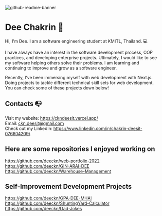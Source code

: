 ![github-readme-banner](https://user-images.githubusercontent.com/40157947/196252647-c363244e-8294-4e3b-ac2c-4f259dfb09a2.png)

# Dee Chakrin 👋
Hi, I'm Dee. I am a software engineering student at KMITL, Thailand. 💻

I have always have an interest in the software development process, OOP practices, and developing enterprise projects. Ultimately, I would like to see my software helping others solve their problems. I am learning and continuing to improve and grow as a software engineer.

Recently, I've been immersing myself with web development with Next.js. Doing projects to tackle different technical skill sets for web development. You can check some of these projects down below!

## Contacts 📭
Visit my website: https://ckndeesit.vercel.app/ \
Email: ckn.deesit@gmail.com\
Check out my LinkedIn: https://www.linkedin.com/in/chakrin-deesit-076804209/

## Here are some repositories I enjoyed working on
https://github.com/deeckn/web-portfolio-2022 \
https://github.com/deeckn/GIN-ARAI-DEE \
https://github.com/deeckn/Warehouse-Management

## Self-Improvement Development Projects
https://github.com/deeckn/GPA-DEE-MHAI \
https://github.com/deeckn/ShuntingYard-Calculator \
https://github.com/deeckn/Dad-Jokes
